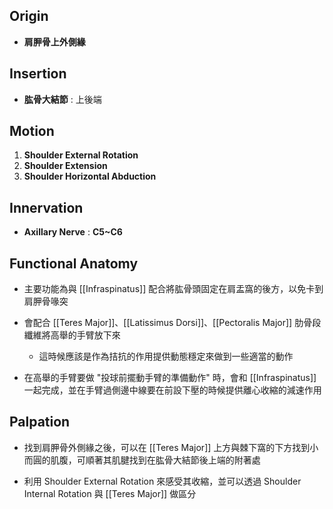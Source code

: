 ## Origin
* **肩胛骨上外側緣**  

## Insertion
* **肱骨大結節** : 上後端  

## Motion
1. **Shoulder External Rotation**
2. **Shoulder Extension**
3. **Shoulder Horizontal Abduction**  

## Innervation
* **Axillary Nerve** : **C5~C6**  

## Functional Anatomy
*  主要功能為與 [[Infraspinatus]] 配合將肱骨頭固定在肩盂窩的後方，以免卡到肩胛骨喙突  

*  會配合 [[Teres Major]]、[[Latissimus Dorsi]]、[[Pectoralis Major]] 肋骨段纖維將高舉的手臂放下來
	*  這時候應該是作為拮抗的作用提供動態穩定來做到一些適當的動作
* 在高舉的手臂要做 "投球前擺動手臂的準備動作" 時，會和 [[Infraspinatus]] 一起完成，並在手臂過側邊中線要在前設下壓的時候提供離心收縮的減速作用  
 
## Palpation
* 找到肩胛骨外側緣之後，可以在 [[Teres Major]] 上方與棘下窩的下方找到小而圓的肌腹，可順著其肌腱找到在肱骨大結節後上端的附著處  

* 利用 Shoulder External Rotation 來感受其收縮，並可以透過 Shoulder Internal Rotation 與 [[Teres Major]] 做區分